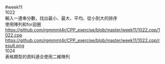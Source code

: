 #week11  
1022   
輸入一連串分數，找出最小、最大、平均、從小到大的排序   
使用陣列和for迴圈   
https://github.com/rgmmmt4r/CPP_exercise/blob/master/week11/1022.cpp/1022.cpp  
https://github.com/rgmmmt4r/CPP_exercise/blob/master/week11/1022.cpp/result.png  
1024   
表格類型的資料適合使用二維陣列 

